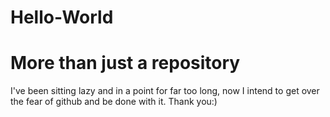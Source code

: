 # Hello-World
# More than just a repository
I've been sitting lazy and in a point for far too long, now I intend to get over the fear of github and be done with it. Thank you:)

